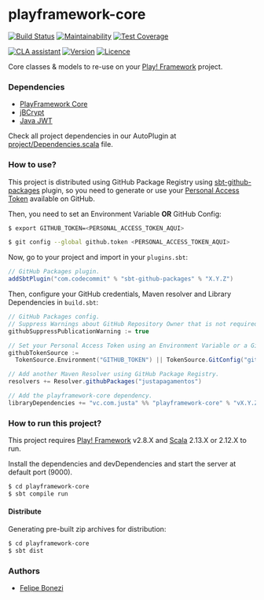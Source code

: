 # playframework-core

[![Build Status](https://travis-ci.com/justapagamentos/playframework-core.svg?branch=master)](https://travis-ci.com/justapagamentos/playframework-core)
[![Maintainability](https://api.codeclimate.com/v1/badges/6d599db3c285d692df8a/maintainability)](https://codeclimate.com/github/justapagamentos/playframework-core/maintainability)
[![Test Coverage](https://api.codeclimate.com/v1/badges/6d599db3c285d692df8a/test_coverage)](https://codeclimate.com/github/justapagamentos/playframework-core/test_coverage)

[![CLA assistant](https://cla-assistant.io/readme/badge/justapagamentos/playframework-core)](https://cla-assistant.io/justapagamentos/playframework-core)
[![Version](https://img.shields.io/github/v/release/justapagamentos/playframework-core?logo=java)](https://github.com/justapagamentos/playframework-core/releases)
[![Licence](https://img.shields.io/github/license/justapagamentos/playframework-core?color=blue)](https://github.com/justapagamentos/playframework-core/blob/master/LICENSE)

Core classes &amp; models to re-use on your [Play! Framework](https://playframework.com/) project.

### Dependencies

- [PlayFramework Core](https://github.com/justapagamentos/playframework-core)
- [jBCrypt](https://www.mindrot.org/projects/jBCrypt/)
- [Java JWT](https://github.com/auth0/java-jwt)

Check all project dependencies in our AutoPlugin
at [project/Dependencies.scala](https://github.com/justapagamentos/playframework-core/blob/master/project/Dependencies.scala)
file.

### How to use?

This project is distributed using GitHub Package Registry
using [sbt-github-packages](https://dev.to/gjuoun/publish-your-scala-library-to-github-packages-4p80) plugin, so you
need to generate or use
your [Personal Access Token](https://docs.github.com/pt/github/authenticating-to-github/creating-a-personal-access-token)
available on GitHub.

Then, you need to set an Environment Variable **OR** GitHub Config:

```sh
$ export GITHUB_TOKEN=<PERSONAL_ACCESS_TOKEN_AQUI>
```

```sh
$ git config --global github.token <PERSONAL_ACCESS_TOKEN_AQUI>
```

Now, go to your project and import in your `plugins.sbt`:

```scala
// GitHub Packages plugin.
addSbtPlugin("com.codecommit" % "sbt-github-packages" % "X.Y.Z")
```

Then, configure your GitHub credentials, Maven resolver and Library Dependencies in `build.sbt`:

```scala
// GitHub Packages config.
// Suppress Warnings about GitHub Repository Owner that is not required (OPTIONAL).
githubSuppressPublicationWarning := true

// Set your Personal Access Token using an Environment Variable or a Git Configuration.
githubTokenSource :=
  TokenSource.Environment("GITHUB_TOKEN") || TokenSource.GitConfig("github.token")

// Add another Maven Resolver using GitHub Package Registry.
resolvers += Resolver.githubPackages("justapagamentos")

// Add the playframework-core dependency.
libraryDependencies += "vc.com.justa" %% "playframework-core" % "vX.Y.Z"
```

### How to run this project?

This project requires [Play! Framework](https://playframework.com/) v2.8.X and [Scala](https://www.scala-lang.org)
2.13.X or 2.12.X to run.

Install the dependencies and devDependencies and start the server at default port (9000).

```sh
$ cd playframework-core
$ sbt compile run
```

#### Distribute

Generating pre-built zip archives for distribution:

```sh
$ cd playframework-core
$ sbt dist
```

### Authors

- [Felipe Bonezi](mailto:fb@justa.com.vc)
